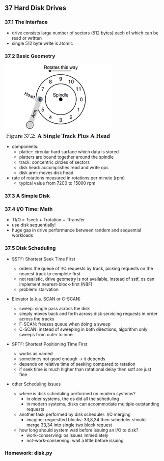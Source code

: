 ## 37 Hard Disk Drives

### 37.1 The Interface
- drive consists large number of sectors
  (512 bytes) each of which can be read or written
- single 512 byte write is atomic

### 37.2 Basic Geometry
![](Bilder/SingleTrack.jpg)
- components: 
  - platter: circular hard surface which data is stored
  - platters are bound together around the spindle
  - track: concentric circles of sectors
  - disk head: accomplishes read and write ops
  - disk arm: moves disk head
- rate of rotations measured in rotations per minute (rpm)
    - typical value from 7200 to 15000 rpm

### 37.3 A Simple Disk

### 37.4 I/O Time: Math
- TI/O = Tseek + Trotation + Ttransfer
- use disk sequentially!
- huge gap in drive performance between random
and sequential workloads
### 37.5 Disk Scheduling
- SSTF: Shortest Seek Time First
  - orders the queue of I/O requests by track, 
  picking requests on the nearest track to complete first
  - not realistic, drive geometry is not available,
  instead of sstf, os can implement nearest-block-first (NBF)
  - problem: starvation
- Elevator (a.k.a. SCAN or C-SCAN)
  - sweep: single pass across the disk
  - simply moves back and forth across disk
  servicing requests in order across the tracks
  - F-SCAN: freezes queue when doing a sweep
  - C-SCAN: instead of sweeping in both directions, 
  algorithm only sweeps from outer to inner
- SPTF: Shortest Positioning Time First
  - works as named
  - sometimes not good enough -> it depends
  - depends on relative time of seeking compared to ratation
  - if seek time is much higher than rotational delay
  then sstf are just fine

- other Scheduling Issues
  - where is disk scheduling performed on modern systems?
    - in older systems, the os did all the scheduling
    - in modern systems, disks can accommodate multiple outstanding
    requests
  - another task performed by disk scheduler: I/O merging
    - imagine: requestted blocks: 33,8,34 
    then scheduler should merge 33,34 into single two block request
  - how long should system wati before issuing an I/O to disk?
    - work-conserving: os issues immediately
    - not-work-conserving: wait a little before issuing 

### Homework: disk.py


